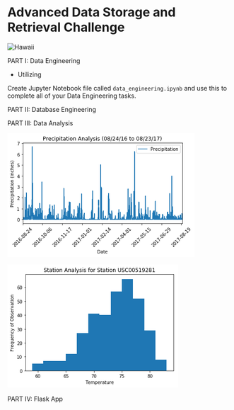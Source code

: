 # Advanced Data Storage and Retrieval Challenge

![Hawaii](https://www.tripsavvy.com/thmb/Ni6OtHk7KtoCrQF_J8EZHQKpwl4=/950x0/filters:no_upscale():max_bytes(150000):strip_icc():format(webp)/Disney-Aulani-Waikolohe-Valley-5ab94b540e23d9003764e230.jpg)

PART I: Data Engineering<br>
* Utilizing 

Create Jupyter Notebook file called `data_engineering.ipynb` and use this to complete all of your Data Engineering tasks.


PART II: Database Engineering<br>



PART III: Data Analysis<br>

![Image of Precipitation Analysis](https://github.com/erikku0519/Advanced-DataStorage-and-Retrieval-Challenge/blob/master/Precipitation_Analysis.png)

![Image of Station Analysis](https://github.com/erikku0519/Advanced-DataStorage-and-Retrieval-Challenge/blob/master/Station_Analysis_for_Station.png)



PART IV: Flask App<br>
